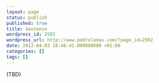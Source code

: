 ```yaml
---
layout: page
status: publish
published: true
title: Geosense
wordpress_id: 2502
wordpress_url: http://www.pedrolamas.com/?page_id=2502
date: 2012-04-03 18:48:42.000000000 +01:00
categories: []
tags: []
---
```

(TBD)
